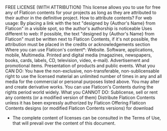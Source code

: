 FREE LICENSE (WITH ATTRIBUTION)
This license allows you to use for free any of Flaticon contents for your projects as long as they are attributed to their
author in the definitive project.
How to attribute contents?
For web usage: By placing a link with the text "designed by {Author's Name} from Flaticon" in a visible spot, so the
author's authorship is noticeable
Uses different to web: If possible, the text "designed by {Author's Name} from Flaticon" must be written next to
Flaticon Contents, if it's not possible, the attribution must be placed in the credits or acknowledgements section
Where you can use Flaticon's content*:
Website.
Software, applications, mobile, Multimedia.
Printed and digital media (magazines, newspapers, books, cards, labels, CD, television, video, e-mail).
Advertisement and promotional items.
Presentation of products and public events.
What you CAN DO:
You have the non-exclusive, non-transferable, non-sublicensable right to use the licensed material an unlimited
number of times in any and all media for the commercial or personal purposes listed above.
You may alter and create derivative works.
You can use Flaticon's Contents during the rights period world widely.
What you CANNOT DO:
Sublicense, sell or rent any contents (or a modified version of them)
Distribute Flaticon Contents unless it has been expressly authorized by Flaticon
Offering Flaticon Contents designs (or modified Flaticon Contents versions) for download
* The complete content of licenses can be consulted in the Terms of Use, that will prevail over the content of this
document.

